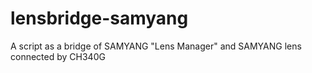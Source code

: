 # lensbridge-samyang
A script as a bridge of SAMYANG "Lens Manager" and SAMYANG lens connected by CH340G
